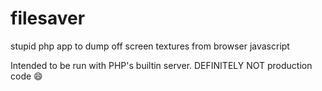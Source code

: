 # filesaver

stupid php app to dump off screen textures from browser javascript

Intended to be run with PHP's builtin server. DEFINITELY NOT production code :smile:
